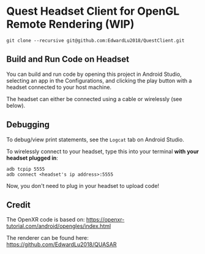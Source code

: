 # Quest Headset Client for OpenGL Remote Rendering (WIP)

```
git clone --recursive git@github.com:EdwardLu2018/QuestClient.git
```

## Build and Run Code on Headset

You can build and run code by opening this project in Android Studio, selecting an app in the Configurations, and clicking the play button with a headset connected to your host machine.

The headset can either be connected using a cable or wirelessly (see below).

## Debugging

To debug/view print statements, see the `Logcat` tab on Android Studio.

To wirelessly connect to your headset, type this into your terminal __with your headset plugged in__:
```
adb tcpip 5555
adb connect <headset's ip address>:5555
```
Now, you don't need to plug in your headset to upload code!

## Credit

The OpenXR code is based on: https://openxr-tutorial.com/android/opengles/index.html

The renderer can be found here: https://github.com/EdwardLu2018/QUASAR
